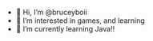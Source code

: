 - 👋 Hi, I’m @bruceyboii
- 👀 I’m interested in games, and learning
- 🌱 I’m currently learning Java!!

<!---
bruceyboii/bruceyboii is a ✨ special ✨ repository because its `README.md` (this file) appears on your GitHub profile.
You can click the Preview link to take a look at your changes.
--->
